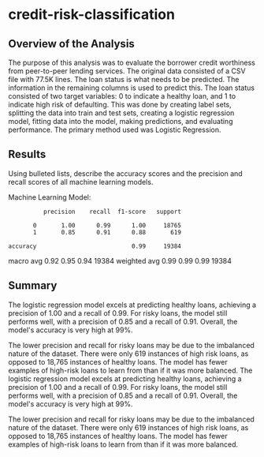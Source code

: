 # credit-risk-classification

## Overview of the Analysis
The purpose of this analysis was to evaluate the borrower credit worthiness from peer-to-peer lending services.
The original data consisted of a CSV file with 77.5K lines. The loan status is what needs to be predicted. The information in the remaining columns is used to predict this.
The loan status consisted of two target variables: 0 to indicate a healthy loan, and 1 to indicate high risk of defaulting.
This was done by creating label sets, splitting the data into train and test sets, creating a logistic regression model, fitting data into the model, making predictions, and evaluating performance.
The primary method used was Logistic Regression.

## Results
Using bulleted lists, describe the accuracy scores and the precision and recall scores of all machine learning models.

Machine Learning Model:

              precision    recall  f1-score   support

           0       1.00      0.99      1.00     18765
           1       0.85      0.91      0.88       619

    accuracy                           0.99     19384
   macro avg       0.92      0.95      0.94     19384
weighted avg       0.99      0.99      0.99     19384

## Summary
The logistic regression model excels at predicting healthy loans, achieving a precision of 1.00 and a recall of 0.99. For risky loans, the model still performs well, with a precision of 0.85 and a recall of 0.91. Overall, the model's accuracy is very high at 99%.

The lower precision and recall for risky loans may be due to the imbalanced nature of the dataset. There were only 619 instances of high risk loans, as opposed to 18,765 instances of healthy loans. The model has fewer examples of high-risk loans to learn from than if it was more balanced.
The logistic regression model excels at predicting healthy loans, achieving a precision of 1.00 and a recall of 0.99. For risky loans, the model still performs well, with a precision of 0.85 and a recall of 0.91.  Overall, the model's accuracy is very high at 99%.

The lower precision and recall for risky loans may be due to the imbalanced nature of the dataset.  There were only 619 instances of high risk loans, as opposed to 18,765 instances of healthy loans. The model has fewer examples of high-risk loans to learn from than if it was more balanced.
